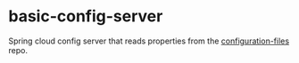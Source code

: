 # basic-config-server

Spring cloud config server that reads properties from the [configuration-files](https://github.com/davidseyboldblog/configuration-files) repo.
